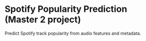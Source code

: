 # Spotify Popularity Prediction (Master 2 project)
Predict Spotify track popularity from audio features and metadata.
